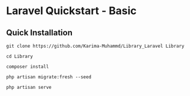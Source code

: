 # Laravel Quickstart - Basic
## Quick Installation

```
git clone https://github.com/Karima-Muhammd/Library_Laravel Library

cd Library

composer install

php artisan migrate:fresh --seed

php artisan serve
```
